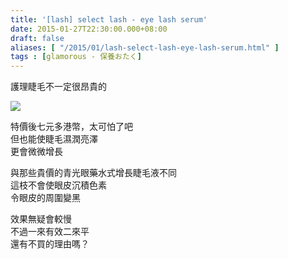 ```yaml
---
title: '[lash] select lash - eye lash serum'
date: 2015-01-27T22:30:00.000+08:00
draft: false
aliases: [ "/2015/01/lash-select-lash-eye-lash-serum.html" ]
tags : [glamorous - 保養おたく]
---
```


護理睫毛不一定很昂貴的  

![](/images/selectlashserum.jpg)

特價後七元多港幣，太可怕了吧  
但也能使睫毛濕潤亮澤  
更會微微增長  
  
與那些貴價的青光眼藥水式增長睫毛液不同  
這枝不會使眼皮沉積色素  
令眼皮的周圍變黑  
  
效果無疑會較慢  
不過一來有效二來平  
還有不買的理由嗎？

